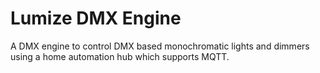 # Lumize DMX Engine
A DMX engine to control DMX based monochromatic lights and dimmers using a home automation hub which supports MQTT.
